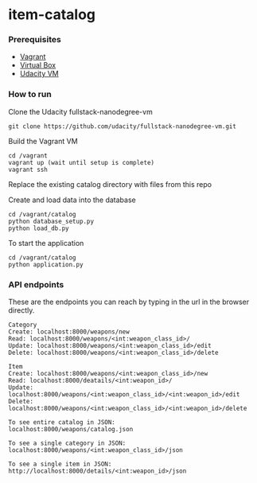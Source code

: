 # item-catalog

### Prerequisites

* [Vagrant](https://www.vagrantup.com/downloads.html)
* [Virtual Box](https://www.virtualbox.org/wiki/Downloads)
* [Udacity VM](https://github.com/udacity/fullstack-nanodegree-vm)

### How to run

Clone the Udacity fullstack-nanodegree-vm

```
git clone https://github.com/udacity/fullstack-nanodegree-vm.git
```

Build the Vagrant VM

```
cd /vagrant
vagrant up (wait until setup is complete)
vagrant ssh
```

Replace the existing catalog directory with files from this repo

Create and load data into the database

```
cd /vagrant/catalog
python database_setup.py
python load_db.py
```

To start the application

```
cd /vagrant/catalog
python application.py
```

### API endpoints

These are the endpoints you can reach by typing in the url in the browser directly.

```
Category
Create: localhost:8000/weapons/new
Read: localhost:8000/weapons/<int:weapon_class_id>/
Update: localhost:8000/weapons/<int:weapon_class_id>/edit
Delete: localhost:8000/weapons/<int:weapon_class_id>/delete
```

```
Item
Create: localhost:8000/weapons/<int:weapon_class_id>/new
Read: localhost:8000/deatails/<int:weapon_id>/
Update: localhost:8000/weapons/<int:weapon_class_id>/<int:weapon_id>/edit
Delete: localhost:8000/weapons/<int:weapon_class_id>/<int:weapon_id>/delete
```

```
To see entire catalog in JSON:
localhost:8000/weapons/catalog.json

To see a single category in JSON:
localhost:8000/weapons/<int:weapon_class_id>/json

To see a single item in JSON:
http://localhost:8000/details/<int:weapon_id>/json
```
